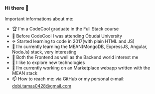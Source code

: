 ### Hi there 👋


Important informations about me:
- 🏆 I'm a CodeCool graduate in the Full Stack course
- 🛵 Before CodeCool I was attending Óbudai University
- ✈ Started learning to code in 2017(with plain HTML and JS)
- 🌱 I’m currently learning the MEAN(MongoDB, ExpressJS, Angular, NodeJs) stack, very interesting
- 🎇 Both the Frontend as well as the Backend world interest me
- 🥘 I like to explore new technologies
- 🔭 I’m currently working on an Marketplace webapp written with the MEAN stack
- 📫 How to reach me: via GitHub or my personal e-mail: dobi.tamas0428@gmail.com


